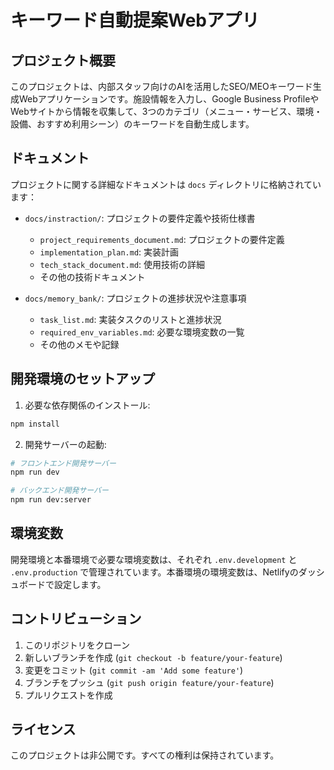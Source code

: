 # キーワード自動提案Webアプリ

## プロジェクト概要

このプロジェクトは、内部スタッフ向けのAIを活用したSEO/MEOキーワード生成Webアプリケーションです。施設情報を入力し、Google Business ProfileやWebサイトから情報を収集して、3つのカテゴリ（メニュー・サービス、環境・設備、おすすめ利用シーン）のキーワードを自動生成します。

## ドキュメント

プロジェクトに関する詳細なドキュメントは `docs` ディレクトリに格納されています：

- `docs/instraction/`: プロジェクトの要件定義や技術仕様書
  - `project_requirements_document.md`: プロジェクトの要件定義
  - `implementation_plan.md`: 実装計画
  - `tech_stack_document.md`: 使用技術の詳細
  - その他の技術ドキュメント

- `docs/memory_bank/`: プロジェクトの進捗状況や注意事項
  - `task_list.md`: 実装タスクのリストと進捗状況
  - `required_env_variables.md`: 必要な環境変数の一覧
  - その他のメモや記録

## 開発環境のセットアップ

1. 必要な依存関係のインストール:
```bash
npm install
```

2. 開発サーバーの起動:
```bash
# フロントエンド開発サーバー
npm run dev

# バックエンド開発サーバー
npm run dev:server
```

## 環境変数

開発環境と本番環境で必要な環境変数は、それぞれ `.env.development` と `.env.production` で管理されています。本番環境の環境変数は、Netlifyのダッシュボードで設定します。

## コントリビューション

1. このリポジトリをクローン
2. 新しいブランチを作成 (`git checkout -b feature/your-feature`)
3. 変更をコミット (`git commit -am 'Add some feature'`)
4. ブランチをプッシュ (`git push origin feature/your-feature`)
5. プルリクエストを作成

## ライセンス

このプロジェクトは非公開です。すべての権利は保持されています。 